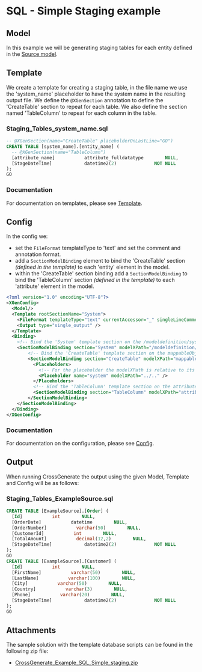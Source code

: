 # SQL - Simple Staging example

## Model
In this example we will be generating staging tables for each entity defined in the [Source model](../Model/Source_model).

## Template
We create a template for creating a staging table, in the file name we use the 'system_name' placeholder to have the system name in the resulting output file.
We define the `@XGenSection` annotation to define the 'CreateTable' section to repeat for each table.
We also define the section named 'TableColumn' to repeat for each column in the table.

### Staging_Tables_system_name.sql

``` sql
-- @XGenSection(name="CreateTable" placeholderOnLastLine="GO")
CREATE TABLE [system_name].[entity_name] (
  -- @XGenSection(name="TableColumn")
  [attribute_name]           attribute_fulldatatype        NULL,
  [StageDateTime]            datetime2(2)              NOT NULL  
);
GO
```

### Documentation
For documentation on templates, please see [Template](../../Template).

## Config
In the config we:

- set the `FileFormat` templateType to 'text' and set the comment and annotation format.
- add a `SectionModelBinding` element to bind the 'CreateTable' section _(defined in the template)_ to each 'entity' element in the model.
- within the 'CreateTable' section binding add a `SectionModelBinding` to bind the 'TableColumn' section _(defined in the template)_ to each 'attribute' element in the model.

``` xml
<?xml version="1.0" encoding="UTF-8"?>
<XGenConfig>
  <Model/>
  <Template rootSectionName="System">
    <FileFormat templateType="text" currentAccessor="_" singleLineCommentPrefix="--" annotationPrefix="@XGen" annotationArgsPrefix="(" annotationArgsSuffix=")" />
    <Output type="single_output" />
  </Template>
  <Binding>
    <!-- Bind the 'System' template section on the /modeldefinition/system elements in the model. -->
    <SectionModelBinding section="System" modelXPath="/modeldefinition/system" placeholderName="system">
    	<!-- Bind the 'CreateTable' template section on the mappableObjects/entity elements in the model. -->
	    <SectionModelBinding section="CreateTable" modelXPath="mappableObjects/entity" placeholderName="entity">
	      <Placeholders>
	        <!-- For the placeholder the modelXPath is relative to its section model XPath. -->
	        <Placeholder name="system" modelXPath="../.." />
	      </Placeholders>
	      <!-- Bind the 'TableColumn' template section on the attributes/attribute elements in the model. -->
	      <SectionModelBinding section="TableColumn" modelXPath="attributes/attribute" placeholderName="attribute" />
	    </SectionModelBinding>
    </SectionModelBinding>
  </Binding>
</XGenConfig>
```

### Documentation
For documentation on the configuration, please see [Config](../../Config).

## Output
When running CrossGenerate the output using the given Model, Template and Config will be as follows:

### Staging_Tables_ExampleSource.sql
``` sql
CREATE TABLE [ExampleSource].[Order] (
  [Id]           int        NULL,
  [OrderDate]           datetime        NULL,
  [OrderNumber]           varchar(50)        NULL,
  [CustomerId]           int        NULL,
  [TotalAmount]           decimal(12,2)        NULL,
  [StageDateTime]            datetime2(2)              NOT NULL  
);
GO
CREATE TABLE [ExampleSource].[Customer] (
  [Id]           int        NULL,
  [FirstName]           varchar(50)        NULL,
  [LastName]           varchar(100)        NULL,
  [City]           varchar(50)        NULL,
  [Country]           varchar(3)        NULL,
  [Phone]           varchar(20)        NULL,
  [StageDateTime]            datetime2(2)              NOT NULL  
);
GO
```

## Attachments
The sample solution with the template database scripts can be found in the following zip file:

- [CrossGenerate_Example_SQL_Simple_staging.zip](CrossGenerate_Example_SQL_Simple_staging.zip)